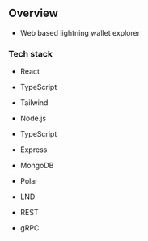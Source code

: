 ## Overview
* Web based lightning wallet explorer

### Tech stack
* React
* TypeScript
* Tailwind

* Node.js
* TypeScript
* Express
* MongoDB

* Polar
* LND

* REST
* gRPC